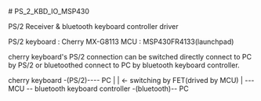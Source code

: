<BS># PS_2_KBD_IO_MSP430<br>

PS/2 Receiver & bluetooth keyboard controller driver

PS/2 keyboard : Cherry MX-G8113
MCU           : MSP430FR4133(launchpad)

cherry keyboard's PS/2 connection can be switched directly connect to PC by PS/2 or bluetoothed connect to PC by bluetooth keyboard controller.

cherry keyboard -(PS/2)---- PC
                        |
                        | <- switching by FET(drived by MCU)
                        |
                        --- MCU -- bluetooth keyboard controller -(bluetooth)-- PC
